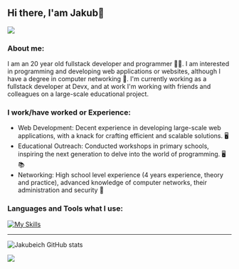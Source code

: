 ## Hi there, I'am Jakub👋

![](https://visitor-badge.laobi.icu/badge?page_id=Jakubeich.Jakubeich)

### About me:
I am an 20 year old fullstack developer and programmer 👨‍💻. I am interested in programming and developing web applications or websites, although I have a degree in computer networking 🛜. I'm currently working as a fullstack developer at Devx, and at work I'm working with friends and colleagues on a large-scale educational project.

### I work/have worked or Experience:
- Web Development: Decent experience in developing large-scale web applications, with a knack for crafting efficient and scalable solutions. 🖥️
- Educational Outreach: Conducted workshops in primary schools, inspiring the next generation to delve into the world of programming. 🖥️📚
- Networking: High school level experience (4 years experience, theory and practice), advanced knowledge of computer networks, their administration and security 🛜

### Languages and Tools what I use:

[![My Skills](https://skillicons.dev/icons?i=js,html,css,bootstrap,cs,django,docker,flask,github,graphql,mysql,nextjs,postgres,postman,py,react,tailwind,ts,visualstudio,vscode,vue,nestjs)](https://skillicons.dev)

<hr>

![Jakubeich GitHub stats](https://github-readme-stats.vercel.app/api?username=Jakubeich&theme=merko&include_all_commits=true)

![](https://github-readme-activity-graph.vercel.app/graph?username=Jakubeich&theme=merko&hide_border=true)

[twitter]: https://twitter.com/mitrega_jakub
[email]: mailto:jakubmitrega1@gmail.com
